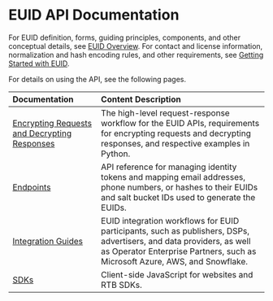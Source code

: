 # EUID API Documentation

For EUID definition, forms, guiding principles, components, and other conceptual details, see [EUID Overview](../../README.md). For contact and license information, normalization and hash encoding rules, and other requirements, see [Getting Started with EUID](../README.md).

For details on using the API, see the following pages.

| Documentation | Content Description |
| :--- | :--- |
| [Encrypting Requests and Decrypting Responses](../encryption-decryption.md) | The high-level request-response workflow for the EUID APIs, requirements for encrypting requests and decrypting responses, and respective examples in Python.  |
| [Endpoints](./endpoints/README.md) | API reference for managing identity tokens and mapping email addresses, phone numbers, or hashes to their EUIDs and salt bucket IDs used to generate the EUIDs. |
| [Integration Guides](./guides/README.md) | EUID integration workflows for EUID participants, such as publishers, DSPs, advertisers, and data providers, as well as Operator Enterprise Partners, such as Microsoft Azure, AWS, and Snowflake. |
| [SDKs](./sdks/README.md) | Client-side JavaScript for websites and RTB SDKs. | 


